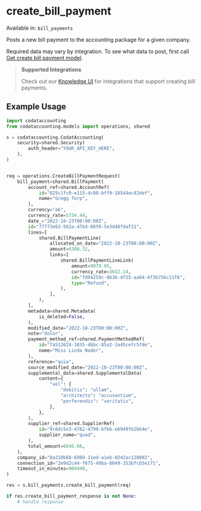 # create_bill_payment
Available in: `bill_payments`

Posts a new bill payment to the accounting package for a given company.

Required data may vary by integration. To see what data to post, first call [Get create bill payment model](https://docs.codat.io/accounting-api#/operations/get-create-billPayments-model).

> **Supported Integrations**
> 
> Check out our [Knowledge UI](https://knowledge.codat.io/supported-features/accounting?view=tab-by-data-type&dataType=billPayments) for integrations that support creating bill payments.

## Example Usage
```python
import codataccounting
from codataccounting.models import operations, shared

s = codataccounting.CodatAccounting(
    security=shared.Security(
        auth_header="YOUR_API_KEY_HERE",
    ),
)


req = operations.CreateBillPaymentRequest(
    bill_payment=shared.BillPayment(
        account_ref=shared.AccountRef(
            id="825c1fc0-e115-4c80-bff9-18544ec42def",
            name="Gregg Torp",
        ),
        currency="ab",
        currency_rate=5734.44,
        date_="2022-10-23T00:00:00Z",
        id="77773e63-562a-47b4-88f0-5e3d48fdaf31",
        lines=[
            shared.BillPaymentLine(
                allocated_on_date="2022-10-23T00:00:00Z",
                amount=6308.32,
                links=[
                    shared.BillPaymentLineLink(
                        amount=9979.95,
                        currency_rate=3632.14,
                        id="fd94259c-0b36-4f25-aa94-4f3b756c11f6",
                        type="Refund",
                    ),
                ],
            ),
        ],
        metadata=shared.Metadata(
            is_deleted=False,
        ),
        modified_date="2022-10-23T00:00:00Z",
        note="dolor",
        payment_method_ref=shared.PaymentMethodRef(
            id="7a512624-3835-4bbc-85a2-3a45cefc5fde",
            name="Miss Linda Nader",
        ),
        reference="quia",
        source_modified_date="2022-10-23T00:00:00Z",
        supplemental_data=shared.SupplementalData(
            content={
                "vel": {
                    "debitis": "ullam",
                    "architecto": "accusantium",
                    "perferendis": "veritatis",
                },
            },
        ),
        supplier_ref=shared.SupplierRef(
            id="9c6dc5e3-4762-4799-bfbb-e6949fb2bb4e",
            supplier_name="quod",
        ),
        total_amount=6646.66,
    ),
    company_id="8a210b68-6988-11ed-a1eb-0242ac120002",
    connection_id="2e9d2c44-f675-40ba-8049-353bfcb5e171",
    timeout_in_minutes=904440,
)

res = s.bill_payments.create_bill_payment(req)

if res.create_bill_payment_response is not None:
    # handle response
```
